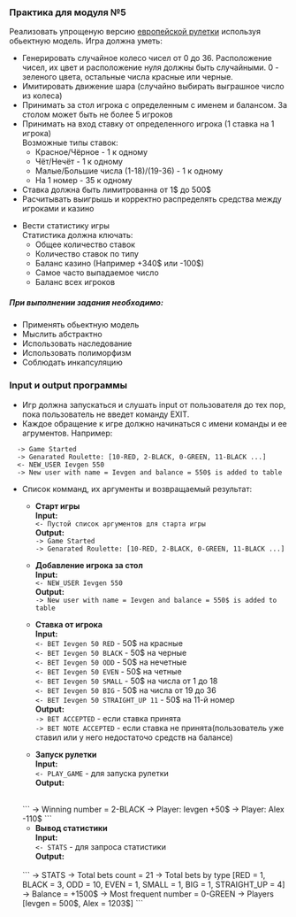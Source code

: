 ### Практика для модуля №5

Реализовать упрощеную версию [европейской рулетки](https://ru.wikipedia.org/wiki/%D0%A0%D1%83%D0%BB%D0%B5%D1%82%D0%BA%D0%B0)
используя обьектную модель. Игра должна уметь:

* Генерировать случайное колесо чисел от 0 до 36.
Расположение чисел, их цвет и расположение нуля должны быть случайными.
0 - зеленого цвета, остальные числа красные или черные.
* Имитировать движение шара (случайно выбирать выграшное число из колеса)
* Принимать за стол игрока с определенным с именем и балансом. За столом может быть не более 5 игроков
* Принимать на вход ставку от определенного игрока (1 ставка на 1 игрока)
<br>Возможные типы ставок:
  + Красное/Чёрное - 1 к одному
  + Чёт/Нечёт - 1 к одному
  + Малые/Большие числа (1-18)/(19-36) - 1 к одному
  + На 1 номер - 35 к одному
* Ставка должна быть лимитрованна от 1$ до 500$
* Расчитывать выигрышь и корректно распределять средства между игроками и казино
+ Вести статистику игры
<br>Статистика должна ключать:
  + Общее количество ставок
  + Количество ставок по типу
  + Баланс казино (Например +340$ или -100$)
  + Самое часто выпадаемое число
  + Баланс всех игроков

##### При выполнении задания необходимо:
 * Применять обьектную модель
 * Мыслить абстрактно
 * Использовать наследование
 * Использовать полиморфизм
 * Соблюдать инкапсуляцию


### Input и output программы
* Игр должна запускаться и слушать input от пользователя до тех пор, пока пользователь не введет команду EXIT.
* Каждое обращение к игре должно начинаться с имени команды и ее агрументов. Например:
```
  -> Game Started
  -> Genarated Roulette: [10-RED, 2-BLACK, 0-GREEN, 11-BLACK ...]
  <- NEW_USER Ievgen 550
  -> New user with name = Ievgen and balance = 550$ is added to table
```
* Список комманд, их аргументы и возвращаемый результат:

  + **Cтарт игры**
  <br>**Input:**
  <br>``<- Пустой список аргументов для старта игры``
  <br>**Output:**
  <br>``-> Game Started``
  <br>``-> Genarated Roulette: [10-RED, 2-BLACK, 0-GREEN, 11-BLACK ...]``

  + **Добавление игрока за стол**
  <br>**Input:**
  <br>``<- NEW_USER Ievgen 550``
  <br>**Output:**
  <br>``-> New user with name = Ievgen and balance = 550$ is added to table``

  + **Ставка от игрока**
  <br>**Input:**
  <br>``<- BET Ievgen 50 RED`` - 50$ на красные
  <br>``<- BET Ievgen 50 BLACK`` - 50$ на черные
  <br>``<- BET Ievgen 50 ODD`` - 50$ на нечетные
  <br>``<- BET Ievgen 50 EVEN`` - 50$ на четные
  <br>``<- BET Ievgen 50 SMALL`` - 50$ на числа от 1 до 18
  <br>``<- BET Ievgen 50 BIG`` - 50$ на числа от 19 до 36
  <br>``<- BET Ievgen 50 STRAIGHT_UP 11`` - 50$ на 11-й номер
  <br>**Output:**
  <br>``-> BET ACCEPTED`` - если ставка принята
  <br>``-> BET NOTE ACCEPTED`` - если ставка не принята(пользователь уже ставил или у него недостаточо средств на балансе)

  + **Запуск рулетки**
  <br>**Input:**
  <br>``<- PLAY_GAME`` - для запуска рулетки
  <br>**Output:**
  <br>
  ```
  -> Winning number = 2-BLACK
  -> Player: Ievgen +50$
  -> Player: Alex -110$
  ```

  + **Вывод статистики**
  <br>**Input:**
  <br>``<- STATS`` - для запроса статистики
  <br>**Output:**
  <br>
  ```
  -> STATS
  -> Total bets count = 21
  -> Total bets by type [RED = 1, BLACK = 3, ODD = 10, EVEN = 1, SMALL = 1, BIG = 1, STRAIGHT_UP = 4]
  -> Balance = +1500$
  -> Most frequent number = 0-GREEN
  -> Players [Ievgen = 500$, Alex = 1203$]
  ```


